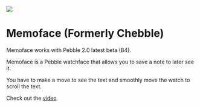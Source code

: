 
![](https://raw2.github.com/izqui/Memoface/master/images/header.png)

Memoface (Formerly Chebble)
==========

Memoface works with Pebble 2.0 latest beta (B4).

Memoface is a Pebble watchface that allows you to save a note to later see it. 

You have to make a move to see the text and smoothly move the watch to scroll the text.

Check out the [video](http://www.youtube.com/watch?v=KR7QS_GuCoM)